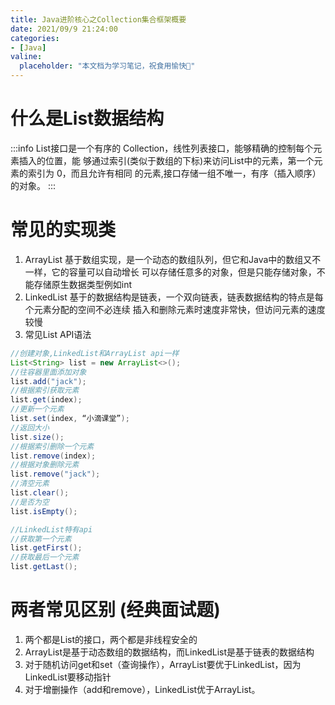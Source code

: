 ```yaml
---
title: Java进阶核⼼之Collection集合框架概要
date: 2021/09/9 21:24:00
categories:
- [Java]
valine:
  placeholder: "本文档为学习笔记，祝食用愉快💪"
---
```


# 什么是List数据结构
:::info 
List接⼝是⼀个有序的 Collection，线性列表接⼝，能够精确的控制每个元素插⼊的位置，能
够通过索引(类似于数组的下标)来访问List中的元素，第⼀个元素的索引为 0，⽽且允许有相同
的元素,接⼝存储⼀组不唯⼀，有序（插⼊顺序）的对象。
:::

# 常⻅的实现类
1. ArrayList
基于数组实现，是⼀个动态的数组队列，但它和Java中的数组⼜不⼀样，它的容量可以⾃动增⻓
可以存储任意多的对象，但是只能存储对象，不能存储原⽣数据类型例如int
2. LinkedList
基于的数据结构是链表，⼀个双向链表，链表数据结构的特点是每个元素分配的空间不必连续
插⼊和删除元素时速度⾮常快，但访问元素的速度较慢
3. 常⻅List API语法
```java
//创建对象,LinkedList和ArrayList api⼀样
List<String> list = new ArrayList<>();
//往容器⾥⾯添加对象
list.add("jack");
//根据索引获取元素
list.get(index);
//更新⼀个元素
list.set(index, “⼩滴课堂”);
//返回⼤⼩
list.size();
//根据索引删除⼀个元素
list.remove(index);
//根据对象删除元素
list.remove("jack");
//清空元素
list.clear();
//是否为空
list.isEmpty();
```
```java
//LinkedList特有api
//获取第⼀个元素
list.getFirst();
//获取最后⼀个元素
list.getLast();
```

# 两者常⻅区别 (经典⾯试题)
1. 两个都是List的接⼝，两个都是⾮线程安全的
2. ArrayList是基于动态数组的数据结构，⽽LinkedList是基于链表的数据结构
3. 对于随机访问get和set（查询操作），ArrayList要优于LinkedList，因为LinkedList要移动指针
4. 对于增删操作（add和remove），LinkedList优于ArrayList。
